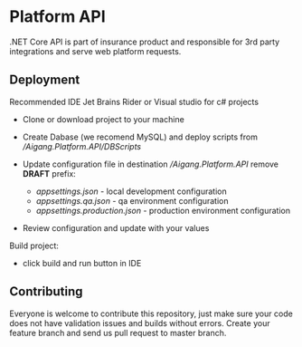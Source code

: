# Platform API

.NET Core API is part of insurance product and responsible for 3rd party integrations and serve web platform requests.

## Deployment

Recommended IDE Jet Brains Rider or Visual studio for c# projects  

- Clone or download project to your machine
- Create Dabase (we recomend MySQL) and deploy scripts from */Aigang.Platform.API/DBScripts*
- Update configuration file in destination */Aigang.Platform.API* remove **DRAFT** prefix:
  - *appsettings.json* - local development configuration  
  - *appsettings.qa.json* - qa environment configuration  
  - *appsettings.production.json* - production environment configuration  

- Review configuration and update with your values  

Build project:  

- click build and run button in IDE


## Contributing

Everyone is welcome to contribute this repository, just make sure your code does not have validation issues and builds without errors. Create your feature branch and send us pull request to master branch.

